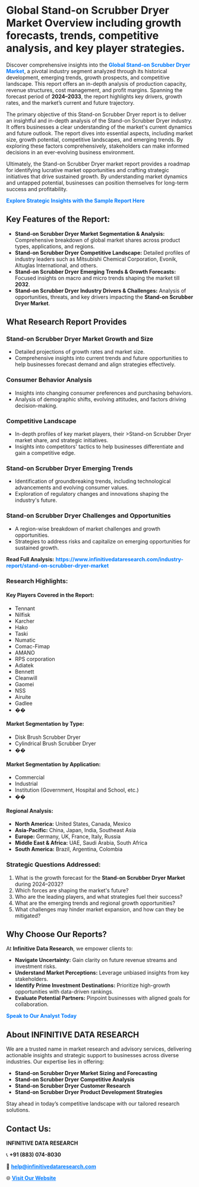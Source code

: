 <h1>Global Stand-on Scrubber Dryer Market Overview including growth forecasts, trends, competitive analysis, and key player strategies.</h1>
<p>
Discover comprehensive insights into the 
<a href="https://www.infinitivedataresearch.com/industry-report/stand-on-scrubber-dryer-market" rel="dofollow" style="color: #007BFF; text-decoration: none;"><strong>Global Stand-on Scrubber Dryer Market</strong></a>, a pivotal industry segment analyzed through its historical development, emerging trends, growth prospects, and competitive landscape. This report offers an in-depth analysis of production capacity, revenue structures, cost management, and profit margins. Spanning the forecast period of <strong>2024–2033</strong>, the report highlights key drivers, growth rates, and the market’s current and future trajectory.
</p>
<p>
The primary objective of this Stand-on Scrubber Dryer report is to deliver an insightful and in-depth analysis of the Stand-on Scrubber Dryer industry. It offers businesses a clear understanding of the market's current dynamics and future outlook. The report dives into essential aspects, including market size, growth potential, competitive landscapes, and emerging trends. By exploring these factors comprehensively, stakeholders can make informed decisions in an ever-evolving business environment.
</p>
<p>
Ultimately, the Stand-on Scrubber Dryer market report provides a roadmap for identifying lucrative market opportunities and crafting strategic initiatives that drive sustained growth. By understanding market dynamics and untapped potential, businesses can position themselves for long-term success and profitability.
</p>
<p>
<a href="https://www.infinitivedataresearch.com/request-sample/reportId=108305" style="color: #007BFF; text-decoration: none;"><strong>Explore Strategic Insights with the Sample Report Here</strong></a>
</p>

<h2>Key Features of the Report:</h2>
<ul>
<li><strong>Stand-on Scrubber Dryer Market Segmentation & Analysis:</strong> Comprehensive breakdown of global market shares across product types, applications, and regions.</li>
<li><strong>Stand-on Scrubber Dryer Competitive Landscape:</strong> Detailed profiles of industry leaders such as Mitsubishi Chemical Corporation, Evonik, Altuglas International, and others.</li>
<li><strong>Stand-on Scrubber Dryer Emerging Trends & Growth Forecasts:</strong> Focused insights on macro and micro trends shaping the market till <strong>2032</strong>.</li>
<li><strong>Stand-on Scrubber Dryer Industry Drivers & Challenges:</strong> Analysis of opportunities, threats, and key drivers impacting the <strong>Stand-on Scrubber Dryer Market</strong>.</li>
</ul>

<h2>What Research Report Provides</h2>
<h3>Stand-on Scrubber Dryer Market Growth and Size</h3>
<ul>
<li>Detailed projections of growth rates and market size.</li>
<li>Comprehensive insights into current trends and future opportunities to help businesses forecast demand and align strategies effectively.</li>
</ul>

<h3>Consumer Behavior Analysis</h3>
<ul>
<li>Insights into changing consumer preferences and purchasing behaviors.</li>
<li>Analysis of demographic shifts, evolving attitudes, and factors driving decision-making.</li>
</ul>

<h3>Competitive Landscape</h3>
<ul>
<li>In-depth profiles of key market players, their >Stand-on Scrubber Dryer market share, and strategic initiatives.</li>
<li>Insights into competitors' tactics to help businesses differentiate and gain a competitive edge.</li>
</ul>

<h3>Stand-on Scrubber Dryer Emerging Trends</h3>
<ul>
<li>Identification of groundbreaking trends, including technological advancements and evolving consumer values.</li>
<li>Exploration of regulatory changes and innovations shaping the industry's future.</li>
</ul>

<h3>Stand-on Scrubber Dryer Challenges and Opportunities</h3>
<ul>
<li>A region-wise breakdown of market challenges and growth opportunities.</li>
<li>Strategies to address risks and capitalize on emerging opportunities for sustained growth.</li>
</ul>
<p><strong>Read Full Analysis:</strong> <a href="https://www.infinitivedataresearch.com/industry-report/stand-on-scrubber-dryer-market" rel="dofollow" style="color: #007BFF; text-decoration: none;"><strong>https://www.infinitivedataresearch.com/industry-report/stand-on-scrubber-dryer-market</strong></a></p>
<h3>Research Highlights:</h3>
<h4>Key Players Covered in the Report:</h4>
<ul><li>Tennant</li><li>Nilfisk</li><li>Karcher</li><li>Hako</li><li>Taski</li><li>Numatic</li><li>Comac-Fimap</li><li>AMANO</li><li>RPS corporation</li><li>Adiatek</li><li>Bennett</li><li>Cleanwill</li><li>Gaomei</li><li>NSS</li><li>Airuite</li><li>Gadlee</li><li>��</li></ul>
<h4>Market Segmentation by Type:</h4>
<ul><li>Disk Brush Scrubber Dryer</li><li>Cylindrical Brush Scrubber Dryer</li><li>��</li></ul>
<h4>Market Segmentation by Application:</h4>
<ul><li>Commercial</li><li>Industrial</li><li>Institution (Government, Hospital and School, etc.)</li><li>��</li></ul>

<h4>Regional Analysis:</h4>
<ul>
<li><strong>North America:</strong> United States, Canada, Mexico</li>
<li><strong>Asia-Pacific:</strong> China, Japan, India, Southeast Asia</li>
<li><strong>Europe:</strong> Germany, UK, France, Italy, Russia</li>
<li><strong>Middle East & Africa:</strong> UAE, Saudi Arabia, South Africa</li>
<li><strong>South America:</strong> Brazil, Argentina, Colombia</li>
</ul>

<h3>Strategic Questions Addressed:</h3>
<ol>
<li>What is the growth forecast for the <strong>Stand-on Scrubber Dryer Market</strong> during 2024–2032?</li>
<li>Which forces are shaping the market's future?</li>
<li>Who are the leading players, and what strategies fuel their success?</li>
<li>What are the emerging trends and regional growth opportunities?</li>
<li>What challenges may hinder market expansion, and how can they be mitigated?</li>
</ol>

<h2>Why Choose Our Reports?</h2>
<p>At <strong>Infinitive Data Research</strong>, we empower clients to:</p>
<ul>
<li><strong>Navigate Uncertainty:</strong> Gain clarity on future revenue streams and investment risks.</li>
<li><strong>Understand Market Perceptions:</strong> Leverage unbiased insights from key stakeholders.</li>
<li><strong>Identify Prime Investment Destinations:</strong> Prioritize high-growth opportunities with data-driven rankings.</li>
<li><strong>Evaluate Potential Partners:</strong> Pinpoint businesses with aligned goals for collaboration.</li>
</ul>
<p><a href="https://www.infinitivedataresearch.com/industry-report/stand-on-scrubber-dryer-market" rel="dofollow" style="color: #007BFF; text-decoration: none;"><strong>Speak to Our Analyst Today</strong></a></p>

<h2>About INFINITIVE DATA RESEARCH</h2>
<p>We are a trusted name in market research and advisory services, delivering actionable insights and strategic support to businesses across diverse industries. Our expertise lies in offering:</p>
<ul>
<li><strong>Stand-on Scrubber Dryer Market Sizing and Forecasting</strong></li>
<li><strong>Stand-on Scrubber Dryer Competitive Analysis</strong></li>
<li><strong>Stand-on Scrubber Dryer Customer Research</strong></li>
<li><strong>Stand-on Scrubber Dryer Product Development Strategies</strong></li>
</ul>
<p>Stay ahead in today’s competitive landscape with our tailored research solutions.</p>

<h2>Contact Us:</h2>
<p><strong>INFINITIVE DATA RESEARCH</strong></p>
<p>📞 <strong>+91 (883) 074-8030</strong></p>
<p>📧 <strong><a href="mailto:help@infinitivedataresearch.com" style="color: #007BFF;">help@infinitivedataresearch.com</a></strong></p>
<p>🌐 <strong><a href="https://www.infinitivedataresearch.com" rel="dofollow" style="color: #007BFF;">Visit Our Website</a></strong></p>